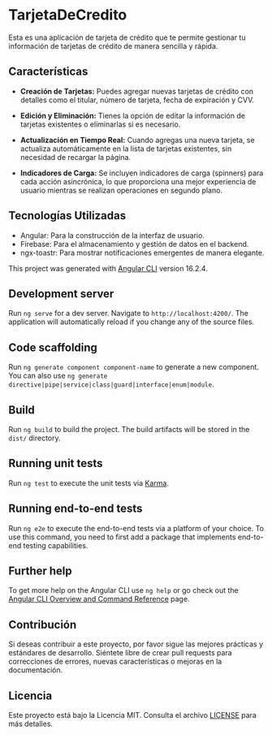 # TarjetaDeCredito

Esta es una aplicación de tarjeta de crédito que te permite gestionar tu información de tarjetas de crédito de manera sencilla y rápida.

## Características

- **Creación de Tarjetas:** Puedes agregar nuevas tarjetas de crédito con detalles como el titular, número de tarjeta, fecha de expiración y CVV.

- **Edición y Eliminación:** Tienes la opción de editar la información de tarjetas existentes o eliminarlas si es necesario.

- **Actualización en Tiempo Real:** Cuando agregas una nueva tarjeta, se actualiza automáticamente en la lista de tarjetas existentes, sin necesidad de recargar la página.

- **Indicadores de Carga:** Se incluyen indicadores de carga (spinners) para cada acción asincrónica, lo que proporciona una mejor experiencia de usuario mientras se realizan operaciones en segundo plano.

## Tecnologías Utilizadas

- Angular: Para la construcción de la interfaz de usuario.
- Firebase: Para el almacenamiento y gestión de datos en el backend.
- ngx-toastr: Para mostrar notificaciones emergentes de manera elegante.

This project was generated with [Angular CLI](https://github.com/angular/angular-cli) version 16.2.4.

## Development server

Run `ng serve` for a dev server. Navigate to `http://localhost:4200/`. The application will automatically reload if you change any of the source files.

## Code scaffolding

Run `ng generate component component-name` to generate a new component. You can also use `ng generate directive|pipe|service|class|guard|interface|enum|module`.

## Build

Run `ng build` to build the project. The build artifacts will be stored in the `dist/` directory.

## Running unit tests

Run `ng test` to execute the unit tests via [Karma](https://karma-runner.github.io).

## Running end-to-end tests

Run `ng e2e` to execute the end-to-end tests via a platform of your choice. To use this command, you need to first add a package that implements end-to-end testing capabilities.

## Further help

To get more help on the Angular CLI use `ng help` or go check out the [Angular CLI Overview and Command Reference](https://angular.io/cli) page.

## Contribución

Si deseas contribuir a este proyecto, por favor sigue las mejores prácticas y estándares de desarrollo. Siéntete libre de crear pull requests para correcciones de errores, nuevas características o mejoras en la documentación.

## Licencia

Este proyecto está bajo la Licencia MIT. Consulta el archivo [LICENSE](LICENSE) para más detalles.

